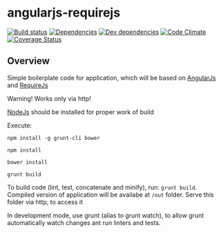 angularjs-requirejs
===================

[![Build status](https://api.travis-ci.org/shustariov-andrey/angularjs-requirejs.png?branch=master)](https://travis-ci.org/shustariov-andrey/angularjs-requirejs) [![Dependencies](https://david-dm.org/shustariov-andrey/angularjs-requirejs.png)](https://david-dm.org/shustariov-andrey/angularjs-requirejs) [![Dev dependencies](https://david-dm.org/shustariov-andrey/angularjs-requirejs/dev-status.png)](https://david-dm.org/shustariov-andrey/angularjs-requirejs#info=devDependencies) [![Code Climate](https://codeclimate.com/github/shustariov-andrey/angularjs-requirejs.png)](https://codeclimate.com/github/shustariov-andrey/angularjs-requirejs) [![Coverage Status](https://coveralls.io/repos/shustariov-andrey/angularjs-requirejs/badge.png?branch=master)](https://coveralls.io/r/shustariov-andrey/angularjs-requirejs?branch=master)

Overview
--------

Simple boilerplate code for application, which will be based on [AngularJs](http://www.angularjs.org/) and [RequireJs](http://requirejs.org/)

Warning!
Works only via http!

[NodeJs](http://nodejs.org/) should be installed for proper work of build

Execute:

`npm install -g grunt-cli bower`

`npm install`

`bower install`

`grunt build`

To build code (lint, test, concatenate and minify), run: `grunt build`. Compiled version of application will be availabe at `/out` folder. Serve this folder via http, to access it

In development mode, use grunt (alias to grunt watch), to allow grunt automatically watch changes ant run linters and tests.
